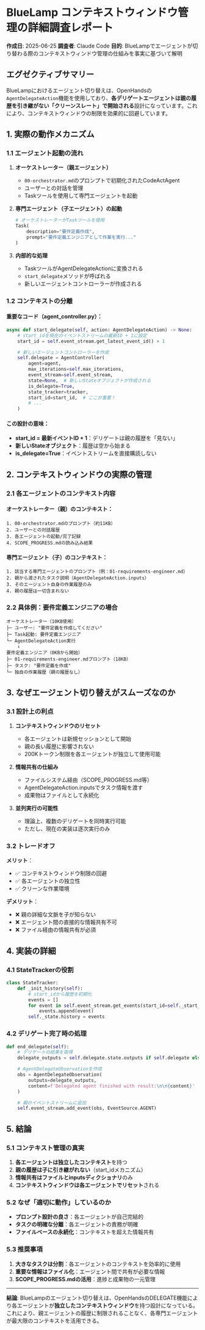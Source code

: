 # BlueLamp コンテキストウィンドウ管理の詳細調査レポート

**作成日**: 2025-06-25
**調査者**: Claude Code
**目的**: BlueLampでエージェントが切り替わる際のコンテキストウィンドウ管理の仕組みを事実に基づいて解明

## エグゼクティブサマリー

BlueLampにおけるエージェント切り替えは、OpenHandsの`AgentDelegateAction`機能を使用しており、**各デリゲートエージェントは親の履歴を引き継がない「クリーンスレート」で開始される**設計になっています。これにより、コンテキストウィンドウの制限を効果的に回避しています。

## 1. 実際の動作メカニズム

### 1.1 エージェント起動の流れ

1. **オーケストレーター（親エージェント）**
   - `00-orchestrator.md`のプロンプトで初期化されたCodeActAgent
   - ユーザーとの対話を管理
   - Taskツールを使用して専門エージェントを起動

2. **専門エージェント（子エージェント）の起動**
   ```python
   # オーケストレーターがTaskツールを使用
   Task(
       description="要件定義作成",
       prompt="要件定義エンジニアとして作業を実行..."
   )
   ```

3. **内部的な処理**
   - TaskツールがAgentDelegateActionに変換される
   - `start_delegate`メソッドが呼ばれる
   - 新しいエージェントコントローラーが作成される

### 1.2 コンテキストの分離

#### 重要なコード（agent_controller.py）：
```python
async def start_delegate(self, action: AgentDelegateAction) -> None:
    # start_idを現在のイベントストリームの最新ID + 1に設定
    start_id = self.event_stream.get_latest_event_id() + 1

    # 新しいエージェントコントローラーを作成
    self.delegate = AgentController(
        agent=agent,
        max_iterations=self.max_iterations,
        event_stream=self.event_stream,
        state=None,  # 新しいStateオブジェクトが作成される
        is_delegate=True,
        state_tracker=tracker,
        start_id=start_id,  # ここが重要！
        # ...
    )
```

#### この設計の意味：
- **start_id = 最新イベントID + 1**：デリゲートは親の履歴を「見ない」
- **新しいStateオブジェクト**：履歴は空から始まる
- **is_delegate=True**：イベントストリームを直接購読しない

## 2. コンテキストウィンドウの実際の管理

### 2.1 各エージェントのコンテキスト内容

#### オーケストレーター（親）のコンテキスト：
```
1. 00-orchestrator.mdのプロンプト（約11KB）
2. ユーザーとの対話履歴
3. 各エージェントの起動/完了記録
4. SCOPE_PROGRESS.mdの読み込み結果
```

#### 専門エージェント（子）のコンテキスト：
```
1. 該当する専門エージェントのプロンプト（例：01-requirements-engineer.md）
2. 親から渡されたタスク説明（AgentDelegateAction.inputs）
3. そのエージェント自身の作業履歴のみ
4. 親の履歴は一切含まれない
```

### 2.2 具体例：要件定義エンジニアの場合

```
オーケストレーター（10KB使用）
├─ ユーザー: "要件定義を作成してください"
├─ Task起動: 要件定義エンジニア
└─ AgentDelegateAction実行
    ↓
要件定義エンジニア（0KBから開始）
├─ 01-requirements-engineer.mdプロンプト（18KB）
├─ タスク: "要件定義を作成"
└─ 独自の作業履歴（親の履歴なし）
```

## 3. なぜエージェント切り替えがスムーズなのか

### 3.1 設計上の利点

1. **コンテキストウィンドウのリセット**
   - 各エージェントは新規セッションとして開始
   - 親の長い履歴に影響されない
   - 200Kトークン制限を各エージェントが独立して使用可能

2. **情報共有の仕組み**
   - ファイルシステム経由（SCOPE_PROGRESS.md等）
   - AgentDelegateAction.inputsでタスク情報を渡す
   - 成果物はファイルとして永続化

3. **並列実行の可能性**
   - 理論上、複数のデリゲートを同時実行可能
   - ただし、現在の実装は逐次実行のみ

### 3.2 トレードオフ

**メリット**：
- ✅ コンテキストウィンドウ制限の回避
- ✅ 各エージェントの独立性
- ✅ クリーンな作業環境

**デメリット**：
- ❌ 親の詳細な文脈を子が知らない
- ❌ エージェント間の直接的な情報共有不可
- ❌ ファイル経由の情報共有が必須

## 4. 実装の詳細

### 4.1 StateTrackerの役割

```python
class StateTracker:
    def _init_history(self):
        # start_idから履歴を初期化
        events = []
        for event in self.event_stream.get_events(start_id=self._start_id):
            events.append(event)
        self._state.history = events
```

### 4.2 デリゲート完了時の処理

```python
def end_delegate(self):
    # デリゲートの結果を取得
    delegate_outputs = self.delegate.state.outputs if self.delegate else {}

    # AgentDelegateObservationを作成
    obs = AgentDelegateObservation(
        outputs=delegate_outputs,
        content=f'Delegated agent finished with result:\n\n{content}'
    )

    # 親のイベントストリームに追加
    self.event_stream.add_event(obs, EventSource.AGENT)
```

## 5. 結論

### 5.1 コンテキスト管理の真実

1. **各エージェントは独立したコンテキスト**を持つ
2. **親の履歴は子に引き継がれない**（start_idメカニズム）
3. **情報共有はファイルとinputsディクショナリ**のみ
4. **コンテキストウィンドウは各エージェントでリセット**される

### 5.2 なぜ「適切に動作」しているのか

- **プロンプト設計の良さ**：各エージェントが自己完結的
- **タスクの明確な分離**：各エージェントの責務が明確
- **ファイルベースの永続化**：コンテキストを超えた情報共有

### 5.3 推奨事項

1. **大きなタスクは分割**：各エージェントのコンテキストを効率的に使用
2. **重要な情報はファイル化**：エージェント間で共有が必要な情報
3. **SCOPE_PROGRESS.mdの活用**：進捗と成果物の一元管理

---

**結論**: BlueLampのエージェント切り替えは、OpenHandsのDELEGATE機能により各エージェントが**独立したコンテキストウィンドウ**を持つ設計になっている。これにより、親エージェントの履歴に制限されることなく、各専門エージェントが最大限のコンテキストを活用できる。
